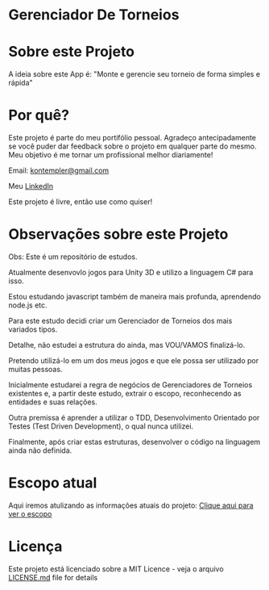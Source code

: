 # Gerenciador De Torneios
# Sobre este Projeto
A ideia sobre este App é:
"Monte e gerencie seu torneio de forma simples e rápida"

# Por quê?

Este projeto é parte do meu portifólio pessoal. Agradeço antecipadamente se você puder dar feedback sobre o projeto em qualquer parte do mesmo. Meu objetivo é me tornar um profissional melhor diariamente!

Email: kontempler@gmail.com

Meu [LinkedIn](https://www.linkedin.com/in/michael-gomes-da-cunha-louren%C3%A7o-63675922/)

Este projeto é livre, então use como quiser!

# Observações sobre este Projeto

Obs: Este é um repositório de estudos. 

Atualmente desenvovlo jogos para Unity 3D e utilizo a linguagem C# para isso.

Estou estudando javascript também de maneira mais profunda, aprendendo node.js etc.

Para este estudo decidi criar um Gerenciador de Torneios dos mais variados tipos. 

Detalhe, não estudei a estrutura do ainda, mas VOU/VAMOS finalizá-lo.

Pretendo utilizá-lo em um dos meus jogos e que ele possa ser utilizado por muitas pessoas.

Inicialmente estudarei a regra de negócios de Gerenciadores de Torneios existentes e, a partir deste estudo, extrair o escopo, reconhecendo as entidades e suas relações.

Outra premissa é aprender a utilizar o TDD, Desenvolvimento Orientado por Testes (Test Driven Development), o qual nunca utilizei.

Finalmente, após criar estas estruturas, desenvolver o código na linguagem ainda não definida.

# Escopo atual
Aqui iremos atulizando as informações atuais do projeto: [Clique aqui para ver o escopo](https://github.com/Michael-Lourenco/gerenciadordetorneios/blob/master/escopo)

# Licença
Este projeto está licenciado sobre a MIT Licence - veja o arquivo [LICENSE.md](https://github.com/Michael-Lourenco/gerenciadordetorneios/blob/master/LICENSE) file for details
